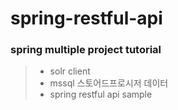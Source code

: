 # spring-restful-api

### spring multiple project tutorial

>* solr client
>* mssql 스토어드프로시저 데이터 
>* spring restful api sample
